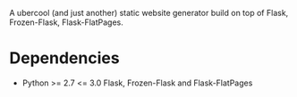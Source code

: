 A ubercool (and just another) static website generator build on top of Flask,
Frozen-Flask, Flask-FlatPages.

# Dependencies

* Python >= 2.7 <= 3.0 Flask, Frozen-Flask and Flask-FlatPages
